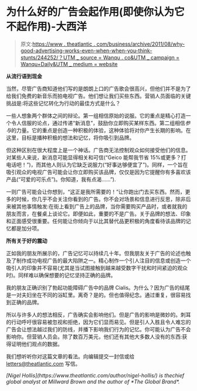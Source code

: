 # 为什么好的广告会起作用(即使你认为它不起作用)-大西洋

> 原文:[https://www . theatlantic . com/business/archive/2011/08/why-good-advertising-works-even-when-when-you-think-stunts/244252/？UTM _ source = Wanqu . co&UTM _ campaign = Wanqu+Daily&UTM _ medium = website](https://www.theatlantic.com/business/archive/2011/08/why-good-advertising-works-even-when-you-think-it-doesnt/244252/?utm_source=wanqu.co&utm_campaign=Wanqu+Daily&utm_medium=website)



**从流行语到现金**

当然，尽管广告商知道他们写的是朗朗上口的广告歌会很高兴，但他们并不是为了给我们免费的新音乐而拍电视广告。他们想让我们买些东西。营销人员面临的关键挑战是:将这些记忆转化为行动的最佳方式是什么？

<gpt-ad targeting-pos="boxinjector-m3" targeting-native="standard,gift" class="c-ad c-ad--article-width s-native s-native--standard s-native--small kvr-native--article-mobile-flex" format="injector" lazy-load="2" sizes-at-0="mobile-wide,,native" sizes-at-976=""></gpt-ad>

一些人想象两个群体之间的辩论。第一组相信原始的说服。它的重点是精心打造一个令人信服的论点，通过传递“新消息”，鼓励你立即购买某样东西。第二组相信*参与*的力量。它的重点是创造一种积极的体验，这种体验将对你产生长期的影响。在这里，目标是播种积极的想法和记忆，将你吸引到品牌。

但这种区别在很大程度上是一个神话。广告商无法控制观众如何接受他们的信息。对某些人来说，新消息可能显得相关和可信(“Geico 能帮我节省 15%或更多？打电话吧！”)，而其他人则认为它缺乏说服力(“好事达够便宜了”)。同样，一个旨在吸引观众的电视广告可能会让你立即购买该品牌，仅仅是因为它提醒你有多喜欢该产品(“可爱的可乐点”)。你知道，我有点渴……”).

一则广告可能会让你想到，“这正是我所需要的！”让你跑出门去买东西。然而，更多的时候，你几乎不会关注你看到的广告。你不会对场景和信息进行反思，除非后来被其他事情触发:在街上看到广告上的品牌，当你需要购买产品时，或者就我的朋友而言，在餐桌上谈论它。即便如此，重要的不是广告。关于品牌的想法、印象和正面感受很重要。任何能让你倾向于以比其替代品更积极的角度看待该品牌的记忆都是加分项。

<gpt-ad targeting-pos="boxinjector-m4" targeting-native="standard,gift" class="c-ad c-ad--article-width s-native s-native--standard s-native--small kvr-native--article-mobile-flex" format="injector" lazy-load="2" sizes-at-0="mobile-wide,,native" sizes-at-976=""></gpt-ad>

**所有关于好的震动**

正如我的朋友所展示的，广告记忆可以持续几十年。但我朋友关于广告的论述也触及了制作成功电视广告的最大陷阱之一。精心制作一个引人注目的信息或创造一个吸引人的印象并不容易(尤其是当试图接触到越来越受数字干扰和时间紧迫的观众时)。同样难以确保想要的记忆坚持正确的品牌。

我的朋友正确识别了勃起功能障碍广告中的品牌 Cialis。为什么？因为广告的结尾是一对夫妇坐在不同的浴缸里。离奇？是的。但也值得纪念。通过重复，很容易找到正确的品牌。

所以与许多人的想法相反，广告确实会影响他们。但是广告的影响是微妙的。刺耳的行动呼吁很容易被忽视和拒绝，因为它们显而易见。但是引人入胜且令人难忘的广告会让想法越过我们的防线，并播下影响我们行为的记忆。你可能认为广告不会影响你。但营销人员会。除了数百万美元，他们还有其他大多数人没有的东西:获得证明他们观点的数据。

>



我们想听听你对这篇文章的看法。向编辑提交一封信或给 letters@theatlantic.com 写信。



<address id="article-writer-0" class="c-article-writer lazyload" data-author-id="2874" data-include="css:https://cdn.theatlantic.com/tng/static/frontend/dist/theatlantic/css/components/article-writer.072ed5c8d7b5.css" itemprop="author" itemtype="https://schema.org/Person" itemscope="">[Nigel Hollis](https://www.theatlantic.com/author/nigel-hollis/) is thechief global analyst at Millward Brown and the author of *The Global Brand*.</address>

